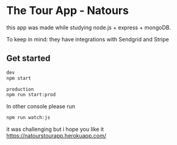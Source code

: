 # The Tour App - Natours

this app was made while studying node.js + express + mongoDB.

To keep in mind: they have integrations with Sendgrid and Stripe

## Get started
```bash
dev
npm start

production
npm run start:prod
```
In other console please run
```bash
npm run watch:js
```
it was challenging but i hope you like it
https://natourstourapp.herokuapp.com/
